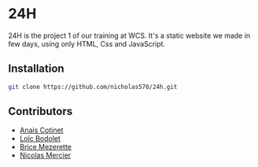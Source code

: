 # 24H

24H is the project 1 of our training at WCS. It's a static website we made in few days, using only HTML, Css and JavaScript.

## Installation

```bash
git clone https://github.com/nicholas570/24h.git
```

## Contributors

- [Anais Cotinet](https://github.com/anais-ctnt)
- [Loïc Bodolet](https://github.com/loicbdev)
- [Brice Mezerette](https://github.com/brice-mez)
- [Nicolas Mercier](https://github.com/nicholas570)
